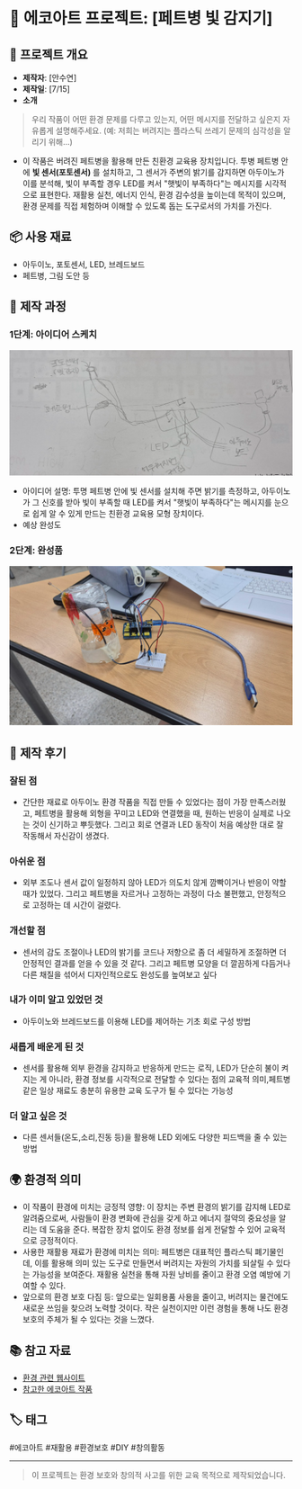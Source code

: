 # 🌱 에코아트 프로젝트: [페트병 빛 감지기]

## 📖 프로젝트 개요
- **제작자**: [안수연]
- **제작일**: [7/15]
- **소개**
> 우리 작품이 어떤 환경 문제를 다루고 있는지, 어떤 메시지를 전달하고 싶은지 자유롭게 설명해주세요.
> (예: 저희는 버려지는 플라스틱 쓰레기 문제의 심각성을 알리기 위해...)
- 이 작품은 버려진 페트병을 활용해 만든 친환경 교육용 장치입니다. 투병 페트병 안에 **빛 센서(포토센서)** 를 설치하고, 그 센서가 주변의 밝기를 감지하면 아두이노가 이를 분석해, 빛이 부족할 경우 LED를 켜서 "햇빛이 부족하다"는 메시지를 시각적으로 표현한다. 재활용 실천, 에너지 인식, 환경 감수성을 높이는데 목적이 있으며, 환경 문제를 직접 체험하며 이해할 수 있도록 돕는 도구로서의 가치를 가진다.
## 📦 사용 재료
- 아두이노, 포토센서, LED, 브레드보드
- 페트병, 그림 도안 등

## 🔧 제작 과정

### 1단계: 아이디어 스케치
![스케치 이미지](아이디어스케치.png)
- 아이디어 설명: 투명 페트병 안에 빛 센서를 설치해 주면 밝기를 측정하고, 아두이노가 그 신호를 받아 빛이 부족할 때 LED를 켜서 "햇빛이 부족하다"는 메시지를 눈으로 쉽게 알 수 있게 만드는 친환경 교육용 모형 장치이다.
- 예상 완성도

### 2단계: 완성품
![완성품 1](작품사진.png)
## 💭 제작 후기
### 잘된 점
- 간단한 재료로 아두이노 환경 작품을 직접 만들 수 있었다는 점이 가장 만족스러웠고, 페트병을 활용해 외형을 꾸미고 LED와 연결했을 때, 원하는 반응이 실제로 나오는 것이 신기하고 뿌듯했다. 그리고 회로 연결과 LED 동작이 처음 예상한 대로 잘 작동해서 자신감이 생겼다. 

### 아쉬운 점
- 외부 조도나 센서 값이 일정하지 않아 LED가 의도치 않게 깜빡이거나 반응이 약할 때가 있었다. 그리고 페트병을 자르거나 고정하는 과정이 다소 불편했고, 안정적으로 고정하는 데 시간이 걸렸다. 

### 개선할 점
- 센서의 감도 조절이나 LED의 밝기를 코드나 저항으로 좀 더 세밀하게 조절하면 더 안정적인 결과를 얻을 수 있을 것 같다. 그리고 페트병 모양을 더 깔끔하게 다듬거나 다른 채질을 섞어서 디자인적으로도 완성도를 높여보고 싶다

### 내가 이미 알고 있었던 것
- 아두이노와 브레드보드를 이용해 LED를 제어하는 기초 회로 구성 방법

### 새롭게 배운게 된 것
- 센서를 활용해 외부 환경을 감지하고 반응하게 만드는 로직, LED가 단순히 불이 켜지는 게 아니라, 환경 정보를 시각적으로 전달할 수 있다는 점의 교육적 의미,페트병 같은 일상 재료도 충분히 유용한 교육 도구가 될 수 있다는 가능성 

### 더 알고 싶은 것
- 다른 센서들(온도,소리,진동 등)을 활용해 LED 외에도 다양한 피드백을 줄 수 있는 방법

## 🌍 환경적 의미
- 이 작품이 환경에 미치는 긍정적 영향: 이 장치는 주변 환경의 밝기를 감지해 LED로 알려줌으로써, 사람들이 환경 변화에 관심을 갖게 하고 에너지 절약의 중요성을 알리는 데 도움을 준다. 복잡한 장치 없이도 환경 정보를 쉽게 전달할 수 있어 교육적으로 긍정적이다.
- 사용한 재활용 재료가 환경에 미치는 의미: 페트병은 대표적인 플라스틱 폐기물인데, 이를 활용해 의미 있는 도구로 만들면서 버려지는 자원의 가치를 되살릴 수 있다는 가능성을 보여준다. 재활용 실천을 통해 자원 낭비를 줄이고 환경 오염 예방에 기여할 수 있다.
- 앞으로의 환경 보호 다짐 등: 앞으로는 일회용품 사용을 줄이고, 버려지는 물건에도 새로운 쓰임을 찾으려 노력할 것이다. 작은 실천이지만 이런 경험을 통해 나도 환경 보호의 주체가 될 수 있다는 것을 느꼈다.

## 📚 참고 자료
- [환경 관련 웹사이트](링크)
- [참고한 에코아트 작품](링크)

## 🏷️ 태그
#에코아트 #재활용 #환경보호 #DIY #창의활동

---

> 이 프로젝트는 환경 보호와 창의적 사고를 위한 교육 목적으로 제작되었습니다.
